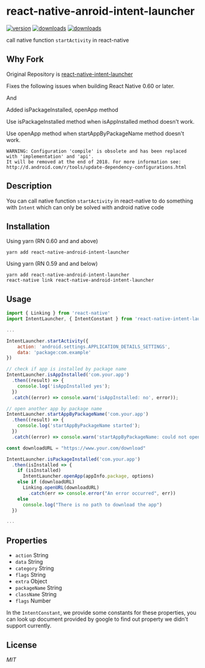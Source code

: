 # react-native-anroid-intent-launcher  
[![version](https://img.shields.io/npm/v/react-native-intent-launcher.svg)](https://www.npmjs.com/package/react-native-intent-launcher) [![downloads](https://img.shields.io/npm/dm/react-native-intent-launcher.svg?style=flat)](https://www.npmjs.com/package/react-native-intent-launcher)
[![downloads](https://img.shields.io/npm/dt/react-native-intent-launcher.svg?style=flat)](https://www.npmjs.com/package/react-native-intent-launcher)  

call native function `startActivity` in react-native

## Why Fork

Original Repository is [react-native-intent-launcher](https://github.com/poberwong/react-native-intent-launcher)

Fixes the following issues when building React Native 0.60 or later.

And

Added isPackageInstalled, openApp method

Use isPackageInstalled method when isAppInstalled method doesn't work.

Use openApp method when startAppByPackageName method doesn't work.


```
WARNING: Configuration 'compile' is obsolete and has been replaced with 'implementation' and 'api'.
It will be removed at the end of 2018. For more information see: http://d.android.com/r/tools/update-dependency-configurations.html
```

## Description
You can call native function `startActivity` in react-native to do something with `Intent` which can only be solved with android native code

## Installation

Using yarn (RN 0.60 and and above)

```console
yarn add react-native-android-intent-launcher
```

Using yarn (RN 0.59 and and below)

```console
yarn add react-native-android-intent-launcher
react-native link react-native-android-intent-launcher
```

## Usage

```javascript
import { Linking } from 'react-native'
import IntentLauncher, { IntentConstant } from 'react-native-intent-launcher'

...

IntentLauncher.startActivity({
	action: 'android.settings.APPLICATION_DETAILS_SETTINGS',
	data: 'package:com.example'
})

// check if app is installed by package name
IntentLauncher.isAppInstalled('com.your.app')
  .then((result) => {
    console.log('isAppInstalled yes');
  })
  .catch((error) => console.warn('isAppInstalled: no', error));

// open another app by package name
IntentLauncher.startAppByPackageName('com.your.app')
  .then((result) => {
    console.log('startAppByPackageName started');
  })
  .catch((error) => console.warn('startAppByPackageName: could not open', error));

const downloadURL = "https://www.your.com/download"

IntentLauncher.isPackageInstalled('com.your.app')
  .then(isInstalled => {
    if (isInstalled) 
      IntentLauncher.openApp(appInfo.package, options)
    else if (downloadURL) 
      Linking.openURL(downloadURL)
        .catch(err => console.error("An error occurred", err))
    else
      console.log("There is no path to download the app")
  })

...
```

## Properties
* `action` String
* `data` String
* `category` String
* `flags` String
* `extra` Object
* `packageName` String
* `className` String
* `flags` Number

In the `IntentConstant`, we provide some constants for these properties, you can look up document provided by google to find out property we didn't support currently.

## License
*MIT*



